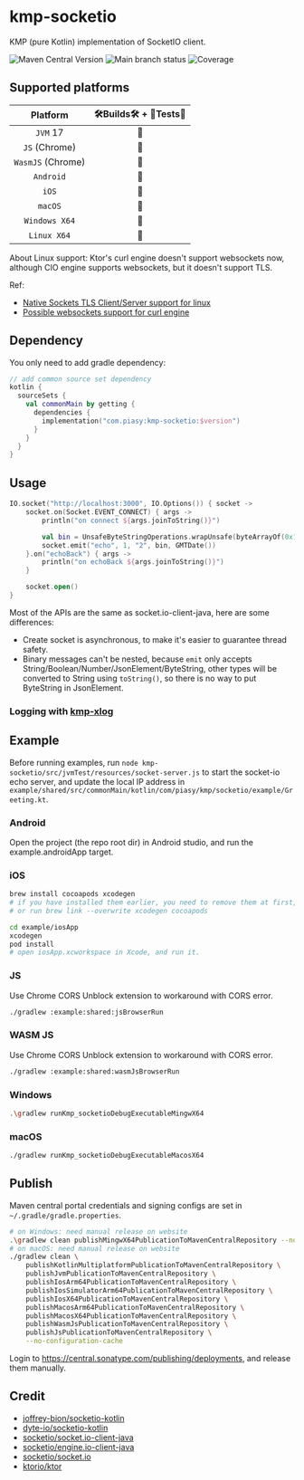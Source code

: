 # kmp-socketio

KMP (pure Kotlin) implementation of SocketIO client.

![Maven Central Version](https://img.shields.io/maven-central/v/com.piasy/kmp-socketio) ![Main branch status](https://github.com/HackWebRTC/kmp-socketio/actions/workflows/ci.yaml/badge.svg?branch=main) ![Coverage](https://hackwebrtc.github.io/kmp-socketio/badges.svg)

## Supported platforms

|      Platform      | 🛠Builds🛠 + 🔬Tests🔬 |
| :----------------: | :------------------: |
|      `JVM` 17      |          🚀          |
| `JS`     (Chrome)  |          🚀          |
| `WasmJS` (Chrome)  |          🚀          |
|     `Android`      |          🚀          |
|       `iOS`        |          🚀          |
|      `macOS`       |          🚀          |
|   `Windows X64`    |          🚀          |
|    `Linux X64`     |          🔮          |

About Linux support: Ktor's curl engine doesn't support websockets now,
although CIO engine supports websockets, but it doesn't support TLS.

Ref:

- [Native Sockets TLS Client/Server support for linux](https://github.com/ktorio/ktor/pull/2939)
- [Possible websockets support for curl engine](https://github.com/whyoleg/ktor/tree/libcurl-ws)

## Dependency

You only need to add gradle dependency:

```kotlin
// add common source set dependency
kotlin {
  sourceSets {
    val commonMain by getting {
      dependencies {
        implementation("com.piasy:kmp-socketio:$version")
      }
    }
  }
}
```

## Usage

```kotlin
IO.socket("http://localhost:3000", IO.Options()) { socket ->
    socket.on(Socket.EVENT_CONNECT) { args ->
        println("on connect ${args.joinToString()}")

        val bin = UnsafeByteStringOperations.wrapUnsafe(byteArrayOf(0x1, 0x3, 0x1, 0x4))
        socket.emit("echo", 1, "2", bin, GMTDate())
    }.on("echoBack") { args ->
        println("on echoBack ${args.joinToString()}")
    }

    socket.open()
}
```

Most of the APIs are the same as socket.io-client-java, here are some differences:

- Create socket is asynchronous, to make it's easier to guarantee thread safety.
- Binary messages can't be nested, because `emit` only accepts String/Boolean/Number/JsonElement/ByteString, other types will be converted to String using `toString()`, so there is no way to put ByteString in JsonElement.

### Logging with [kmp-xlog](https://github.com/HackWebRTC/kmp-xlog)

## Example

Before running examples, run `node kmp-socketio/src/jvmTest/resources/socket-server.js` to start the socket-io echo server,
and update the local IP address in `example/shared/src/commonMain/kotlin/com/piasy/kmp/socketio/example/Greeting.kt`.

### Android

Open the project (the repo root dir) in Android studio, and run the example.androidApp target.

### iOS

```bash
brew install cocoapods xcodegen
# if you have installed them earlier, you need to remove them at first,
# or run brew link --overwrite xcodegen cocoapods

cd example/iosApp
xcodegen
pod install
# open iosApp.xcworkspace in Xcode, and run it.
```

### JS

Use Chrome CORS Unblock extension to workaround with CORS error.

```bash
./gradlew :example:shared:jsBrowserRun
```

### WASM JS

Use Chrome CORS Unblock extension to workaround with CORS error.

 ```bash
./gradlew :example:shared:wasmJsBrowserRun
 ```

### Windows

```bash
.\gradlew runKmp_socketioDebugExecutableMingwX64
```

### macOS

```bash
./gradlew runKmp_socketioDebugExecutableMacosX64
```

## Publish

Maven central portal credentials and signing configs are set in `~/.gradle/gradle.properties`.

```bash
# on Windows: need manual release on website
.\gradlew clean publishMingwX64PublicationToMavenCentralRepository --no-configuration-cache
# on macOS: need manual release on website
./gradlew clean \
    publishKotlinMultiplatformPublicationToMavenCentralRepository \
    publishJvmPublicationToMavenCentralRepository \
    publishIosArm64PublicationToMavenCentralRepository \
    publishIosSimulatorArm64PublicationToMavenCentralRepository \
    publishIosX64PublicationToMavenCentralRepository \
    publishMacosArm64PublicationToMavenCentralRepository \
    publishMacosX64PublicationToMavenCentralRepository \
    publishWasmJsPublicationToMavenCentralRepository \
    publishJsPublicationToMavenCentralRepository \
    --no-configuration-cache
```

Login to https://central.sonatype.com/publishing/deployments, and release them manually.

## Credit

- [joffrey-bion/socketio-kotlin](https://github.com/joffrey-bion/socketio-kotlin)
- [dyte-io/socketio-kotlin](https://github.com/dyte-io/socketio-kotlin)
- [socketio/socket.io-client-java](https://github.com/socketio/socket.io-client-java)
- [socketio/engine.io-client-java](https://github.com/socketio/engine.io-client-java)
- [socketio/socket.io](https://github.com/socketio/socket.io)
- [ktorio/ktor](https://github.com/ktorio/ktor)
